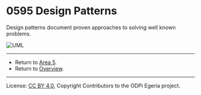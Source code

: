 <!-- SPDX-License-Identifier: CC-BY-4.0 -->
<!-- Copyright Contributors to the ODPi Egeria project. -->

# 0595 Design Patterns

Design patterns document proven approaches to solving well known problems.

![UML](0595-Design-Patterns.png#pagewidth)


---

* Return to [Area 5](Area-5-models.md).
* Return to [Overview](.).

----
License: [CC BY 4.0](https://creativecommons.org/licenses/by/4.0/),
Copyright Contributors to the ODPi Egeria project.